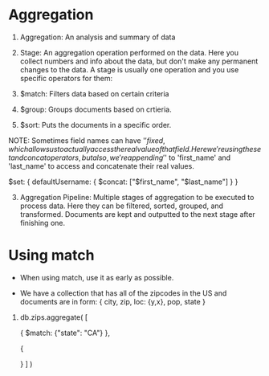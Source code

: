 # Aggregation

1. Aggregation: An analysis and summary of data
2. Stage: An aggregation operation performed on the data. Here
  you collect numbers and info about the data, but don't make any
  permanent changes to the data. A stage is usually one operation and you use specific operators for them:

  1. $match: Filters data based on certain criteria
  2. $group: Groups documents based on crtieria.
  3. $sort: Puts the documents in a specific order.

  NOTE: Sometimes field names can have '$' fixed, which allows us 
  to actually access the real value of that field. Here we're using the set and concat operators, but also, we're appending '$' to 'first_name' and 'last_name' to access and concatenate their real values.

  $set: {
    defaultUsername: {
      $concat: ["$first_name", "$last_name"]
    }
  }





3. Aggregation Pipeline: Multiple stages of aggregation to be executed to process data. Here they can be filtered, sorted, grouped, and transformed. Documents are kept and outputted to the next stage after finishing one.

# Using match
- When using match, use it as early as possible.

- We have a collection that has all of the zipcodes in the US and 
documents are in form: {
  city,
  zip,
  loc: {y,x},
  pop,
  state
}

1. db.zips.aggregate(
  [
    <!-- Stage 1 gets all documents where state="CA". These documents are then outputted for processing to the next stage -->
    {
      $match: {"state": "CA"}
    },
    <!-- Then we group those zipcodes by city. Documents are grouped by a key, and  -->
    {

    }
  ]
)

